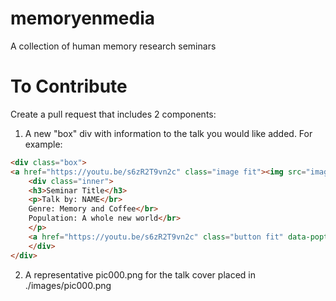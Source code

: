 # memoryenmedia
A collection of human memory research seminars

# To Contribute
Create a pull request that includes 2 components:
1) A new "box" div with information to the talk you would like added. For example:
```html
<div class="box">
<a href="https://youtu.be/s6zR2T9vn2c" class="image fit"><img src="images/picX.png" alt="" /></a>
	<div class="inner">
	<h3>Seminar Title</h3>
	<p>Talk by: NAME</br>
	Genre: Memory and Coffee</br>
	Population: A whole new world</br>
	</p>
	<a href="https://youtu.be/s6zR2T9vn2c" class="button fit" data-poptrox="youtube,800x400">Watch</a>
	</div>
</div>
```
2) A representative pic000.png for the talk cover placed in ./images/pic000.png

